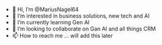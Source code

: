 - 👋 Hi, I’m @MariusNagel64
- 👀 I’m interested in business solutions, new tech and AI
- 🌱 I’m currently learning Gen AI
- 💞️ I’m looking to collaborate on Gan AI and all things CRM
- 📫 How to reach me ... will add this later

<!---
MariusNagel64/MariusNagel64 is a ✨ special ✨ repository because its `README.md` (this file) appears on your GitHub profile.
You can click the Preview link to take a look at your changes.
--->

